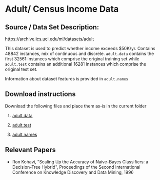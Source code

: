 # Adult/ Census Income Data

## Source / Data Set Description:
<https://archive.ics.uci.edu/ml/datasets/adult>

This dataset is used to predict whether income exceeds $50K/yr. Contains 48842 instances, mix of continuous and discrete. `adult.data` contains
the first 32561 instances which comprise the original training set while
`adult.test` contains an additional 16281 instances which comprise the original
test set.

Information about dataset features is provided in `adult.names`

## Download instructions

Download the following files and place them as-is in the current folder

1. [adult.data](https://archive.ics.uci.edu/ml/machine-learning-databases/adult/adult.data)

2. [adult.test](https://archive.ics.uci.edu/ml/machine-learning-databases/adult/adult.test)

3. [adult.names](https://archive.ics.uci.edu/ml/machine-learning-databases/adult/adult.names)

## Relevant Papers

* Ron Kohavi, "Scaling Up the Accuracy of Naive-Bayes Classifiers: a Decision-Tree Hybrid", Proceedings of the Second International Conference on Knowledge Discovery and Data Mining, 1996 